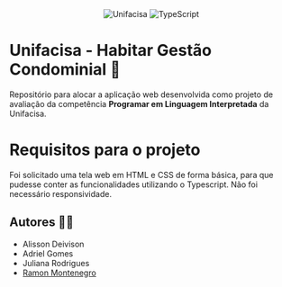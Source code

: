 <div align="center">
  <img alt="Unifacisa" src="https://img.shields.io/badge/Unifacisa-00599C?style=for-the-badge&logo=java&logoColor=white">
  <img alt="TypeScript" src="https://img.shields.io/badge/TypeScript-007ACC?style=for-the-badge&logo=typescript&logoColor=white">
</div>

# Unifacisa - Habitar Gestão Condominial 📲 

Repositório para alocar a aplicação web desenvolvida como projeto de avaliação da competência <strong>Programar em Linguagem Interpretada</strong> da Unifacisa.

# Requisitos para o projeto 

Foi solicitado uma tela web em HTML e CSS de forma básica, para que pudesse conter as funcionalidades utilizando o Typescript.
Não foi necessário responsividade.

## Autores 🧑‍💻

- Alisson Deivison
- Adriel Gomes
- Juliana Rodrigues
- [Ramon Montenegro](https://github.com/ramonmontenegropng)
